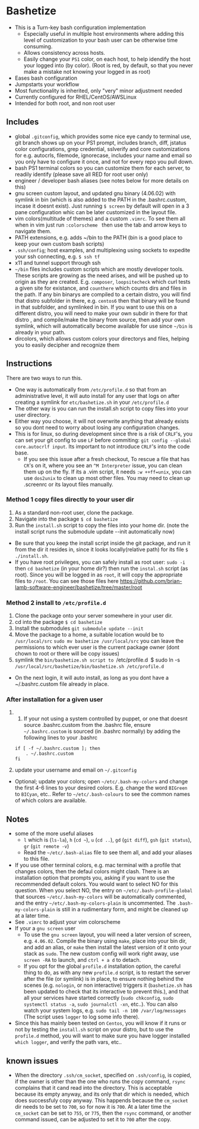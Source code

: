# Bashetize
- This is a Turn-key bash configuration implementation
  - Especially useful in multiple host environments where adding this level of customization to your bash user can be otherwise time consuming.  
  - Allows consistency across hosts.  
  - Easily change your `PS1` color, on each host, to help idendify the host your logged into (by color). (Root is red, by default, so that you never make a mistake not knowing your logged in as root)
- Eases bash configuration
- Jumpstarts your workflow
- Most functionality is inherited, only "very" minor adjustment needed
- Currently configured for RHEL/CentOS/AWSLinux 
- Intended for both root, and non root user

## Includes
- global `.gitconfig`, which provides some nice eye candy to terminal use, git branch shows up on your PS1 prompt, includes branch, diff, jstatus color configurations, grep credential, sslverify and core customizations for e.g. autocrls, filemode, ignorecase, includes your name and email so you only have to configure it once, and not for every repo you pull down. 
- bash PS1 terminal colors so you can customize them for each server, to readily identify (please save all RED for root user only)
- engineer / developer bash aliases (see notes below for more details on this)
- gnu screen custom layout, and updated gnu binary (4.06.02) with symlink in bin (which is also added to the PATH in the .bashrc.custom, incase it doesnt exist).  Just running `$ screen` by default will open in a 3 pane configuration whic can be later customized in the layout file.  
- vim colors(multitude of themes) and a custom `.vimrc`.  To see them all when in vim just run `:colorscheme ` then use the tab and arrow keys to navigate them. 
- PATH extensions, e.g. adds ~/bin to the PATH (bin is a good place to keep your own custom bash scripts)
- `.ssh/config`; host examples, and multiplexing using sockets to expedite your ssh connecting, e.g. `$ ssh tf`
- x11 and tunnel support through ssh
- `~/bin` files includes custom scripts which are mostly developer tools.  These scripts are growing as the need arises, and will be pushed up to origin as they are created. E.g. `composer`, `loopsitecheck` which curl tests a given site for existance, and `counthere` which counts dirs and files in the path.  If any bin binarys are compiled to a certain distro, you will find that distro subfolder in there, e.g. `centos6` then that binary will be found in that subfolder, and symlinked in bin.  If you want to use this on a different distro, you will need to make your own subdir in there for that distro , and compile/make the binary from source, then add your own symlink, which will automatically become available for use since `~/bin` is already in your path. 
- dircolors, which allows custom colors your directorys and files, helping you to easily decipher and recognize them

## Instructions
There are two ways to run this.  
- One way is automatically from `/etc/profile.d` so that from an administrative level, it will auto install for any user that logs on after creating a symlink for `etc/bashetize.sh` in your `/etc/profile.d`
- The other way is you can run the install.sh script to copy files into your user directory. 
- Either way you choose, it will not overwrite anything that already exists so you dont need to worry about losing any configuration changes. 
- This is for linux, so during development since thre is a risk of `CRLF`'s, you can set your git config to use `LF` before commiting: `git config --global core.autocrlf input`.  Its important to not introduce `CRLF`'s into the code base.   
  - If you see this issue after a fresh checkout, To rescue a file that has `CR`'s on it, where you see an `^M Interpreter` issue, you can clean them up on the fly.  If its a .vim script, it needs `:w ++ff=unix`, you can use `dos2unix` to clean up most other files.  You may need to clean up .screenrc or its layout files manually.  

### Method 1 copy files directly to your user dir
1. As a standard non-root user, clone the package. 
2. Navigate into the package
   `$ cd bashetize`
3. Run the `install.sh` script to copy the files into your home dir. (note the install script runs the submodule update --init automatically now)
  - Be sure that you keep the install script inside the git package, and run it from the dir it resides in, since it looks locally(relative path) for its file
   `$ ./install.sh`. 
   - If you have root privileges, you can safely install as root user: `sudo -i` then `cd bashetize` (in your home dir?) then run the `instal.sh` script (as root).  Since you will be logged in as `root`, it will copy the appropriate files to `/root`.  You can see those files here https://github.com/brian-lamb-software-engineer/bashetize/tree/master/root 

### Method 2 install to `/etc/profile.d`
1. Clone the package onto your server somewhere in your user dir.
2. cd into the package
   `$ cd bashetize`
3. Install the submodules `git submodule update --init`
4. Move the package to a home, a suitable location would be to `/usr/local/src`
   `sudo mv bashetize /usr/local/src`
   you can leave the permissions to which ever user is the current package owner (dont chown to root or there will be copy issues)
4. symlink the `bin/bashetize.sh script to `/etc/profile.d`
   `$ sudo ln -s `/usr/local/src/bashetize/bin/bashetize.sh /etc/profile.d`
- On the next login, it will auto install, as long as you dont have a ~/.bashrc.custom file already in place.

### After installation for a given user
1. 1. If your not using a system controlled by puppet, or one that doesnt source .bashrc.custom from the .bashrc file, ensure `~/.bashrc.custom` is sourced (in .bashrc normally) by adding the following lines to your .bashrc
   ```
   if [ -f ~/.bashrc.custom ]; then
       . ~/.bashrc.custom
   fi
   ```
2. update your username and email on `~/.gitconfig` 
  - Optional; update your colors; open `~/etc/.bash-my-colors` and change the first 4-6 lines to your desired colors.  E.g. change the word `BIGreen` to `BICyan`, etc..  Refer to `~/etc/.bash-colours` to see the common names of which colors are available. 

## Notes
- some of the more useful aliases
  - `l` which is (`ls-la`), `h` (`cd ~`), `u` (`cd ..`), `gd` (`git diff`), `gsh` (`git status`), `gr` (`git remote -v`)
  - Read the `~/etc/.bash-alias` file to see them all, and add your aliases to this file. 
- If you use other terminal colors, e.g.  mac terminal with a profile that changes colors, then the defaul colors might clash.  There is an installation option that prompts you, asking if you want to use the recommended default colors.  You would want to select NO for this question. When you select NO, the entry on `~/etc/.bash-profile-global` that sources `~/etc/.bash-my-colors` will be automatically commented, and the entry `~/etc/.bash-my-colors-plain` is uncommented.  The `.bash-my-colors-plain` is still in a rudimentary form, and might be cleaned up at a later time. 
- See `.vimrc` to adjust your vim colorscheme
- If your a `gnu screen` user
  - To use the `gnu screen` layout, you will need a later version of screen, e.g. `4.06.02`. Compile the binary using `make`, place into your bin dir, and add an alias, or `make` then install the latest version of it onto your stack as `sudo`. The new custom config will work right away, use `screen -RA` to launch, and `ctrl + a d` to detach.
  - If you opt for the global `profile.d` installation option, the careful thing to do, as with any new `profile.d` script, is to restart the server after the file (or symlink) is in place, to ensure nothing behind the scenes (e.g. `nologin`, or non interactive) triggers it (`bashetize.sh` has been updated to check that its interactive to prevent this.), and that all your services have started correctly (`sudo chkconfig`, `sudo systemctl status -a`, `sudo journalctl -xn`, etc..).  You can also watch your system logs, e.g. `sudo tail -n 100 /var/log/messages` (The script uses `logger` to log some info there).  
- Since this has mainly been tested on `Centos`, you will know if it runs or not by testing the `install.sh` script on your distro, but to use the `profile.d` method, you will want to make sure you have logger installed `which logger`, and verify the path vars, etc.. 

## known issues
- When the directory `.ssh/cm_socket`, specified on `.ssh/config`, is copied, if the owner is other than the one who runs the copy command, `rsync` complains that it cand read into the directory.  This is acceptable because its empty anyway, and its only that dir which is needed, which does successfuly copy anyway. This happends because the `cm_socket` dir needs to be set to `700`, so for now it is `700`.  At a later time the `cm_socket` can be set to `755`, or `775`, then the `rsync` command, or another command issued, can be adjusted to set it to `700` after the copy.   

